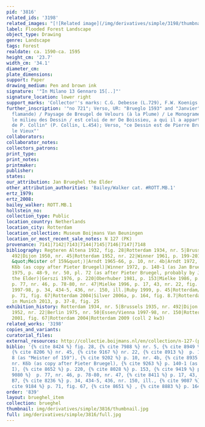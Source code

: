 ```yaml
---
pid: '3816'
related_ids: '3198'
related_images: "[![Related image](/img/derivatives/simple/3198/thumbnail.jpg)](/brughel/3198)"
label: Flooded Forest Landscape
object_type: Drawing
genre: Landscape
tags: Forest
realdate: ca. 1590-ca. 1595
height_cm: '23.7'
width_cm: '34.1'
diameter_cm: 
plate_dimensions: 
support: Paper
drawing_medium: Pen and brown ink
signature: '"In Milano 13 Gennaro 15[..]"'
signature_location: lower right
support_marks: 'Collector''s marks: C.G. Debesse (L.729), F.W. Koenigs (L.1023a)'
further_inscription: '"no 721"; Verso, UR: "Brueglo 1593" and "Janvier"; Verso, "(Ecole
  flamande) / Paysage de Breugel de Velours (à la Plume) / Le Monograme qui occupe
  le milieu des Dessin / est celui de mr De Boissieu, a qui il a appartenu. Collection
  de P. Collin" (P. Collin, L.454); Verso, "ce Dessin est de Pierre Brueghel, dit
  le Vieux"'
collaborators: 
collaborator_notes: 
collectors_patrons: 
print_type: 
print_notes: 
printmaker: 
publisher: 
states: 
our_attribution: Jan Brueghel the Elder
other_attribution_authorities: 'Bailey/Walker cat. #ROTT.MB.1'
ertz_1979: 
ertz_2008: 
bailey_walker: ROTT.MB.1
hollstein_no: 
collection_type: Public
location_country: Netherlands
location_city: Rotterdam
location_collection: Museum Boijmans Van Beuningen
location_or_most_recent_sale_notes: N 127 (PK)
provenance: 7141|7142|7143|7144|7145|7146|7147|7148
bibliography: Regteren Altena 1932, fig. 28|Rotterdam 1934, nr. 5|Brussels 1935, nr.
  492|Dijon 1950, nr. 45|Rotterdam 1952, nr. 22|Winner 1961, p. 199-201, fig. 8 (as
  &quot;Meister of 159&quot;)|Arndt 1965-66, p. 10, nr. 4b|Arndt 1972, p. 110-1, nr.
  K6b (as copy after Pieter Bruegel)|Winner 1972, p. 140-1 (as Jan Brueghel I)|Berlin
  1975, p. 48-9, nr. 50, pl. 72 (as after Pieter Bruegel, probably by Jan Brueghel
  the Elder)|Gerszi 1976, p. 220|Oberhuber 1981, p. 153|Mielke 1986, p. 84|Boon 1992,
  p. 77, nr. 46, p. 78-80, nr. 47|Mielke 1996, p. 17, 43, nr. 22, fig. B7|Essen/Vienna
  1997-98, p. 34, 434-5, 436, nr. 150, ill.|Ruby 1999, p. 45|Rotterdam/New York 2001,
  p. 71, fig. 67|Rotterdam 2004|Silver 2006a, p. 164, fig. 8.7|Rotterdam 2009|Ruby
  in Munich 2013, p. 37-8, fig. 25
exhibition_history: Rotterdam 1934, nr. 5|Brussels 1935, nr. 492|Dijon 1950, nr. 45|Rotterdam
  1952, nr. 22|Berlin 1975, nr. 50|Essen/Vienna 1997-98, nr. 150|Rotterdam/New York
  2001, fig. 67|Rotterdam 2004|Rotterdam 2009 (coll 2 kw3)
related_works: '3198'
copies_and_variants: 
curatorial_files: 
external_resources: http://collectie.boijmans.nl/en/collection/n-127-(pk)
biblio: '{% cite 8424 %} fig. 28, {% cite 7988 %} nr. 5, {% cite 8949 %} nr. 492,
  {% cite 8206 %} nr. 45, {% cite 9167 %} nr. 22, {% cite 8913 %}  p. 199-201, fig.
  8 (as "Meister of 159"), {% cite 9202 %} p. 10, nr. 4b, {% cite 8935 %} p. 110-1,
  nr. K6b (as copy after Pieter Bruegel), {% cite 9263 %} p. 140-1 (as Jan Brueghel
  I), {% cite 8652 %} p. 220, {% cite 8028 %} p. 153, {% cite 9419 %} p. 84, {% cite
  9080 %}  p. 77, nr. 46, p. 78-80, nr. 47, {% cite 8411 %} p. 17, 43, nr. 22, fig.
  B7, {% cite 8236 %} p. 34, 434-5, 436, nr. 150, ill., {% cite 9087 %} p. 45, {%
  cite 9184 %} p. 71, fig. 67, {% cite 8651 %} , {% cite 8883 %} p. 164, fig. 8.7'
order: '839'
layout: brueghel_item
collection: brueghel
thumbnail: img/derivatives/simple/3816/thumbnail.jpg
full: img/derivatives/simple/3816/full.jpg
---
```

